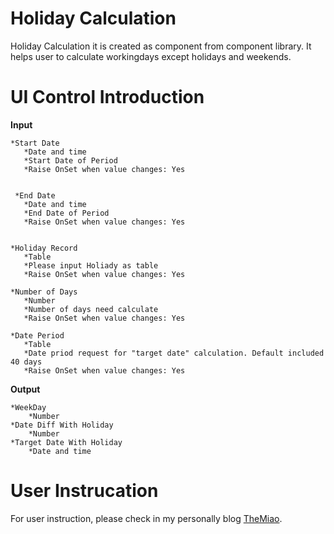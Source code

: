 # Holiday Calculation

Holiday Calculation it is created as component from component library. It helps user to calculate workingdays except holidays and weekends.

# UI Control Introduction

**Input**

    *Start Date
       *Date and time
       *Start Date of Period
       *Raise OnSet when value changes: Yes
      
      
     *End Date
       *Date and time
       *End Date of Period
       *Raise OnSet when value changes: Yes
      
      
    *Holiday Record
       *Table
       *Please input Holiady as table
       *Raise OnSet when value changes: Yes
      
    *Number of Days
       *Number
       *Number of days need calculate
       *Raise OnSet when value changes: Yes
      
    *Date Period
       *Table
       *Date priod request for "target date" calculation. Default included 40 days
       *Raise OnSet when value changes: Yes
  
  
  **Output**
  
    *WeekDay
        *Number
    *Date Diff With Holiday
        *Number
    *Target Date With Holiday
        *Date and time

# User Instrucation

For user instruction, please check in my personally blog [TheMiao](https://www.cnblogs.com/TheMiao).
